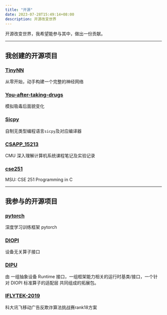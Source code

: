 ```yaml
---
title: "开源"
date: 2023-07-28T15:49:14+08:00
description: 开源改变世界
---
```


开源改变世界，我希望能参与其中，做出一份贡献。

---

## 我创建的开源项目

### [TinyNN](https://github.com/yewentao256/TinyNN)

从零开始，动手构建一个完整的神经网络

### [You-after-taking-drugs](https://github.com/yewentao256/You-after-taking-drugs)

模拟吸毒后面貌变化

### [Sicpy](https://github.com/yewentao256/SCP-sicpy)

自制无类型编程语言`sicpy`及对应编译器

### [CSAPP_15213](https://github.com/yewentao256/CSAPP_15213)

CMU 深入理解计算机系统课程笔记及实验记录

### [cse251](https://github.com/yewentao256/cse251)

MSU: CSE 251 Programming in C

---

## 我参与的开源项目

### [pytorch](https://github.com/pytorch/pytorch)

深度学习训练框架 pytorch

### [DIOPI](https://github.com/DeepLink-org/DIOPI)

设备无关算子接口

### [DIPU](https://github.com/DeepLink-org/DIPU)

由 一组抽象设备 Runtime 接口，一组框架能力相关的运行时基类/接口，一个针对 DIOPI 标准算子的适配层 共同组成的拓展包。

### [IFLYTEK-2019](https://github.com/yewentao256/IFLYTEK-2019)

科大讯飞移动广告反欺诈算法挑战赛rank18方案